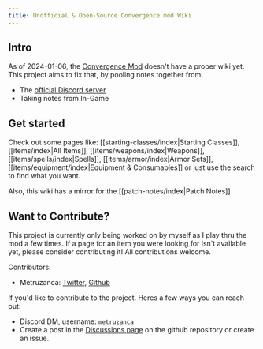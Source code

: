 ```yaml
---
title: Unofficial & Open-Source Convergence mod Wiki
---
```


## Intro

As of 2024-01-06, the [Convergence Mod](https://www.nexusmods.com/eldenring/mods/3419) doesn't have a proper wiki yet. This project aims to fix that, by pooling notes together from:

- The [official Discord server](https://discord.com/invite/zNRSMsUSGM)
- Taking notes from In-Game

## Get started

Check out some pages like: [[starting-classes/index|Starting Classes]], [[items/index|All Items]], [[items/weapons/index|Weapons]], [[items/spells/index|Spells]], [[items/armor/index|Armor Sets]], [[items/equipment/index|Equipment & Consumables]] or just use the search to find what you want.

Also, this wiki has a mirror for the [[patch-notes/index|Patch Notes]]

## Want to Contribute?

This project is currently only being worked on by myself as I play thru the mod a few times. If a page for an item you were looking for isn't available yet, please consider contributing it! All contributions welcome.

Contributors:

- Metruzanca: [Twitter](https://twitter.com/metruzanca), [Github](https://github.com/metruzanca)

<!-- Swing by [The github repository](https://github.com/metruzanca/convergence-wiki) and create an issue to discuss how you'd like to contribute. -->

If you'd like to contribute to the project. Heres a few ways you can reach out:

- Discord DM, username: `metruzanca`
- Create a post in the [Discussions page](https://github.com/metruzanca/convergence-wiki/discussions) on the github repository or create an issue.
